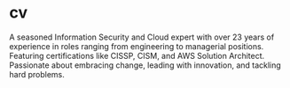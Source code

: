 # cv
A seasoned Information Security and Cloud expert with over 23 years of experience in roles ranging from engineering to managerial positions. Featuring certifications like CISSP, CISM, and AWS Solution Architect. Passionate about embracing change, leading with innovation, and tackling hard problems.
